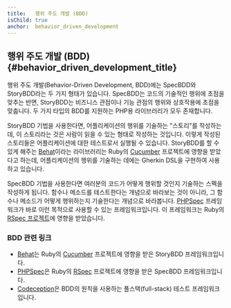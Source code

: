 ```yaml
---
title:   행위 주도 개발 (BDD)
isChild: true
anchor:  behavior_driven_development
---
```


## 행위 주도 개발 (BDD) {#behavior_driven_development_title}

행위 주도 개발(Behavior-Driven Development, BDD)에는 SpecBDD와 StoryBDD라는 두 가지 형태가 있습니다. SpecBDD는 코드의
기술적인 행위에 초점을 맞추는 반면, StoryBDD는 비즈니스 관점이나 기능 관점의 행위와 상호작용에 초점을 맞춥니다. 두
가지 타입의 BDD를 지원하는 PHP용 라이브러리가 모두 존재합니다.

StoryBDD 기법을 사용한다면, 어플리케이션의 행위를 기술하는 "스토리"를 작성하는데, 이 스토리라는 것은 사람이 읽을 수
있는 형태로 작성하는 것입니다. 이렇게 작성된 스토리들은 어플리케이션에 대한 테스트로서 실행될 수 있습니다. StoryBDD를
할 수 있게 해주는 [Behat]이라는 라이브러리는 Ruby의 [Cucumber] 프로젝트에 영향을 받았다고 하는데, 어플리케이션의
행위를 기술하는 데에는 Gherkin DSL을 구현하여 사용하고 있습니다.

SpecBDD 기법을 사용한다면 여러분의 코드가 어떻게 행위할 것인지 기술하는 스펙을 작성하게 됩니다. 함수나 메소드를
테스트한다는 개념으로 바라보는 것이 아니라, 그 함수나 메소드가 어떻게 행위하는지 기술한다는 개념으로 바라봅니다.
[PHPSpec] 프레임워크가 바로 이런 목적으로 사용할 수 있는 프레임워크입니다. 이 프레임워크는 Ruby의
[RSpec 프로젝트][RSpec]에 영향을 받았습니다.

### BDD 관련 링크

* [Behat]는 Ruby의 [Cucumber] 프로젝트에 영향을 받은 StoryBDD 프레임워크입니다.
* [PHPSpec]은 Ruby의 [RSpec] 프로젝트에 영향을 받은 SpecBDD 프레임워크입니다.
* [Codeception]은 BDD의 원칙을 사용하는 풀스택(full-stack) 테스트 프레임워크입니다.


[Behat]: http://behat.org/
[Cucumber]: https://cucumber.io/
[PHPSpec]: https://www.phpspec.net/
[RSpec]: https://rspec.info/
[Codeception]: https://codeception.com/
